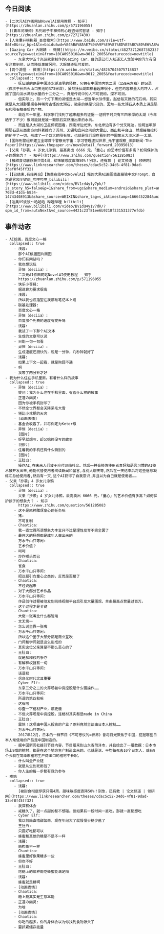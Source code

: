 ## 今日阅读
	- [二次元AI作画网站NovelAI使用教程 - 知乎](https://zhuanlan.zhihu.com/p/571196055)
	- [《青年问禅师》系列段子中禅师的心理咨询式智慧 - 知乎](https://zhuanlan.zhihu.com/p/72727430)
	- [人生重开模拟器_百度搜索](https://www.baidu.com/s?ie=utf-8&f=8&rsv_bp=1&tn=baidu&wd=%E4%BA%BA%E7%94%9F%E9%87%8D%E5%BC%80%E6%A8%A1%E6%8B%9F%E5%99%A8&oq=%25E4%25BA%25BA%25E7%2594%259F%25E9%2587%258D%25E5%2590%25AF%25E6%25A8%25A1%25E6%258B%259F%25E5%2599%25A8&rsv_pq=a094fe86000d2c2d&rsv_t=4532cP5r8WOH5NqM7ijG0zC2ABjrEKCdnUtq5dPh%2Fcb2U%2F4b1HguY%2FotBr4&rqlang=cn&rsv_enter=1&rsv_dl=tb&rsv_sug3=5&rsv_sug1=3&rsv_sug7=100&rsv_sug2=0&rsv_btype=t&inputT=844&rsv_sug4=1860)
	- [Gazing Car 大眼睛 - 微博](https://m.weibo.cn/status/4827371268738233?sourceType=weixin&from=10CA095010&wm=9012_2005&featurecode=newtitle)
		- 东京大学五十岚研究室制作的Gazing Car，目的是让行人知道无人驾驶中的汽车有没有注意到他，从而降低事故风险，大眼睛还挺可爱的。
	- [两个湖怪 - 微博](https://m.weibo.cn/status/4826704507571883?sourceType=weixin&from=10CA095010&wm=9012_2005&featurecode=newtitle)
	  collapsed:: true
		- 抚仙湖的确是中国淡水湖泊里的怪物，它拥有中国境内第二深（158米左右）的记录（仅次于长白火山口天池的373米深），虽然抚仙湖面积看起来很小，但它的容积量大的吓人，占据了国内淡水湖总水量的十二分之一，真是传说中的人不可貌相，深不可测。
		- 但实际上，另一个灯下黑的湖怪是太湖——想当年水浒传里，赵佶每天搞的花石纲，其实就是从太湖那里捞各种稀奇古怪的太湖石，徽宗的确是识货的，因为一些太湖石从本质上讲是陨石和陨石撞击后的产物。
		- 最近三十年里，科学家们找到了越来越多的证据——证明平时只有三四米深的太湖（今年晒干了不少）很可能就是被一颗陨石突然撞出来的水坑。
		- 而且是从太湖的卫星俯视图看，西南岸边光滑，东北岸边有多个分叉尾迹，说明当年那颗陨石是从西南方向斜着撞向了苏州、无锡和宜兴之间的大雷山、西山和平台山，然后摧枯拉朽的铲平了一切，形成了一个巨大的陨石坑，也就是我们现在看到的中国第三大淡水湖——太湖。
	- [国际刑警组织建立全球首个警察元宇宙：学习管理虚拟世界_元宇宙观察_澎湃新闻-The Paper](https://www.thepaper.cn/newsDetail_forward_20395013)
	- [父亲「抄袭」4 岁女儿涂鸦，最高卖出 6666 元，「童心」的艺术价值有多高？如何保护孩子的想象力？ - 知乎](https://www.zhihu.com/question/561285083)
	- [被甜食彻底俘获只需4周，甜味敏感度直降50%！别急，还有救 | 论文频道 | 领研网](https://www.linkresearcher.com/theses/cdac5c52-34d6-4f81-9dad-33ef0f45ff32)
	- [【已结束,有缘再见】【免费在线中文NovelAI】俺的大乘AI画图能直接输中文Prompt，自然语言和关键词_哔哩哔哩_bilibili](https://www.bilibili.com/video/BV1cd4y1y7pk/?is_story_h5=false&p=1&share_from=ugc&share_medium=android&share_plat=android&share_session_id=90b1c477-768d-41da-b834-14743408913b&share_source=WEIXIN&share_tag=s_i&timestamp=1666452284&unique_k=shFW8li&vd_source=4421c23f81ee6b9210f231531377efdb)
	- [迪奥VS波波～哈哈哈_哔哩哔哩_bilibili](https://www.bilibili.com/video/BV1dQ4y1v7dR/?spm_id_from=autoNext&vd_source=4421c23f81ee6b9210f231531377efdb)
## 事件动态
	- AI绘画，百度文心一格
	  collapsed:: true
		- 浅暮:
		  那个AI根据图片画图
		- 你们有网站吗？
		- 我也想玩玩
		  异恒（deciia）:
		  二次元AI作画网站NovelAI使用教程 - 知乎
		  https://zhuanlan.zhihu.com/p/571196055
		- 快乐小苍蝇:
		  据说算力要求很高
		- 浅暮:
		  所以我也没指望在我那破笔记本上跑
		- 碳基处理器:
		  百度文心一格
		- 异恒（deciia）:
		  百度那个免费的速度有提升吗
		- 浅暮:
		  我试了一下那个AI文本
		- 生成的文章可以说
		- 只能一句一句看
		- 异恒（deciia）:
		  生成速度还挺快的，说是一分钟，几秒钟就好了
		- 浅暮:
		  如果上下文一起看，就是狗屁不通
		- 啊
		- 我等了两分钟才好
	- 我为什么住在手机里面，有着什么样的故事
	  collapsed:: true
		- 异恒（deciia）:
		  提问：我为什么住在手机里面，有着什么样的故事
		- 正道の幽灵:
		  因为你被手机封印了
		- 不然全世界都会天降呆毛大雪
		- 堪比小冰期的天灾
		- [动画表情]
		- 基金会收容了，并将你定为Keter级
		- 异恒（deciia）:
		  [图片]
		- 好早就想写，却又始终没写的故事
		- [图片]
		- 住着我的手机还有什么特别的
		- [图片]
		- 王肚白:
		  操作AI,在未来人们疲于应付网络社交。然后一种会模仿使用者喜好和语言习惯的AI技术被开发出来,他能代替使用者阅读新闻和留言,与别人聊天等,然后在一天结束后将这些信息凝练汇总给使用者,然后有一天,这个AI获得了自我意识,并且以为自己就是使用者……
	- 父亲「抄袭」4 岁女儿涂鸦
	  collapsed:: true
		- 异恒（deciia）:
		  父亲「抄袭」4 岁女儿涂鸦，最高卖出 6666 元，「童心」的艺术价值有多高？如何保护孩子的想象力？ - 知乎
		  https://www.zhihu.com/question/561285083
		- 这不是原神雕琢童心的任务嘛
		- 猪:
		  不可复制
		- Chaotica:
		  我一直觉得所谓想象力丰富只不过是理性发育不完全罢了
		- 最伟大的畅想都是成年人做出来的
		- 万水千山只等闲:
		  艺术价值？
		- 呵呵
		- 炒作噱头而已
		- Chaotica:
		  雀食
		- 万水千山只等闲:
		  把议题引向童心之类的，反而是歪楼了
		- Chaotica:
		  不过说起来
		- 对于大部分艺术作品
		- 万水千山只等闲:
		  作品创作过程被他发到网络视频平台后引发大量围观，单条最高点赞量过百万。
		- 这个过程才是关键
		- Chaotica:
		  大佬一张嘴比什么都管用
		- 文无第一
		- 怎么说全靠一张嘴
		- 万水千山只等闲:
		  所以这个圈子大部分都是商业互吹
		- 门阀和学阀就是这么形成的
		- 其实这位父亲算是不那么恶心的了
		- 王肚白:
		  就是解释权的争夺
		- 有解释权就有一切
		- 万水千山只等闲:
		  话语权
		- 信息化时代尤其重要
		- Cyber Elf:
		  东京三分之二的火葬场被中资控股是什么骚操作……
		- 万水千山只等闲:
		  所谓的第四权嘛
		- 这有啥
		- 你查一下棺材产业，那更骚
		- 不但火葬场是中资控股，连棺材其实都是made in China
		- 王肚白:
		  震惊！这项由中国人投资的产业？原料竟然全部由日本人控制……
		- 万水千山只等闲:
		  2017年12月，日本的一档节目《不可思议的∞世界》曾将目光聚焦于中国，挖掘哪些日本人常使用的产品是中国制造的。
		- 据中国新闻社援引节目内容，节目组来到山东省菏泽市，并且给出了一组数据：日本市场上9成的棺材，都是在这个地方生产制造出来的。也就是说，平均每死去10个日本人，或有9个会躺在菏泽市棺材生产商出口的棺材中长眠。
		- 什么叫全产业链
		- 就是从生到死都包了
		- 你人生的每一步都有我的参与
	- 戒糖
	  collapsed:: true
		- 浅暮:
		  [被甜食彻底俘获只需4周，甜味敏感度直降50%！别急，还有救 | 论文频道 | 领研网](https://www.linkresearcher.com/theses/cdac5c52-34d6-4f81-9dad-33ef0f45ff32)
		- 我深有体会
		- 戒糖久了，就一点甜的都不想碰。但如果有一段时间一直吃，那就一直都想吃
		- Cyber Elf:
		  我以前简直嗜甜如命，现在年纪大了就慢慢少糖少盐了
		- 王肚白:
		  只要好吃都可以
		- 蜂蜜和其他的糖是不是不一样
		- 浅暮:
		  糖构象不一样
		- Chaotica:
		  蜂蜜里好像果糖多一些
		- 但也不好
		- 王肚白:
		  吃糖上的那种瘾吃蜂蜜能满足吗
		- 浅暮:
		  蜂蜜就是糖啊
		- [动画表情]
		- Chaotica:
		  糖上瘾其实是生存本能
		- 正道の幽灵:
		  为啥
		- [动画表情]
		- Chaotica:
		  你吃的越多，你的身体会以为你找到食物源头了
		- 要抓紧储存能量
